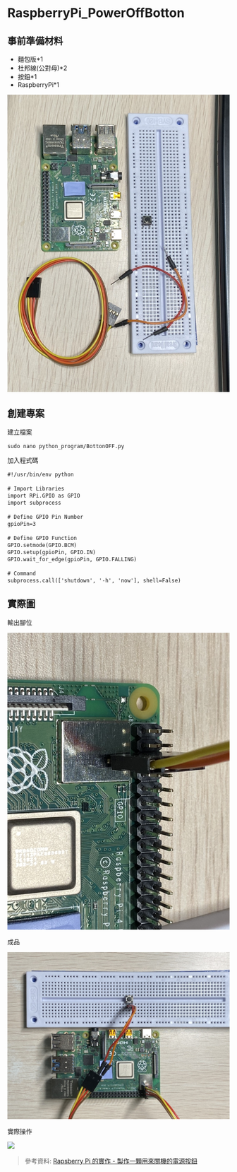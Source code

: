 # RaspberryPi_PowerOffBotton

## 事前準備材料
* 麵包版*1
* 杜邦線(公對母)*2
* 按鈕*1
* RaspberryPi*1

<img src="PIC/meterial.jpg">

## 創建專案
建立檔案
```
sudo nano python_program/BottonOFF.py
```
加入程式碼
```
#!/usr/bin/env python

# Import Libraries
import RPi.GPIO as GPIO
import subprocess

# Define GPIO Pin Number
gpioPin=3

# Define GPIO Function
GPIO.setmode(GPIO.BCM)
GPIO.setup(gpioPin, GPIO.IN)
GPIO.wait_for_edge(gpioPin, GPIO.FALLING)

# Command
subprocess.call(['shutdown', '-h', 'now'], shell=False)
```

## 實際圖
輸出腳位

<img src="PIC/GPIO3.jpg">

成品

<img src="PIC/FIN.jpg">

實際操作

<img src="PIC/FIN.gif">

<br>

> 參考資料: [Rapsberry Pi 的實作 - 製作一顆用來關機的電源按鈕](http://blog.itist.tw/2017/03/diy-power-and-reset-button-for-raspberry-pi.html)
